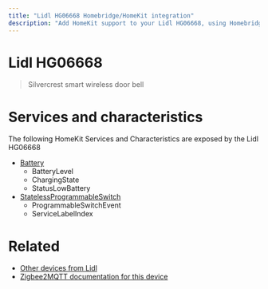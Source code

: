 ```yaml
---
title: "Lidl HG06668 Homebridge/HomeKit integration"
description: "Add HomeKit support to your Lidl HG06668, using Homebridge, Zigbee2MQTT and homebridge-z2m."
---
```

<!---
This file has been GENERATED using src/docgen/docgen.ts
DO NOT EDIT THIS FILE MANUALLY!
-->
# Lidl HG06668
> Silvercrest smart wireless door bell


# Services and characteristics
The following HomeKit Services and Characteristics are exposed by
the Lidl HG06668

* [Battery](../../battery.md)
  * BatteryLevel
  * ChargingState
  * StatusLowBattery
* [StatelessProgrammableSwitch](../../action.md)
  * ProgrammableSwitchEvent
  * ServiceLabelIndex


# Related
* [Other devices from Lidl](../index.md#lidl)
* [Zigbee2MQTT documentation for this device](https://www.zigbee2mqtt.io/devices/HG06668.html)
